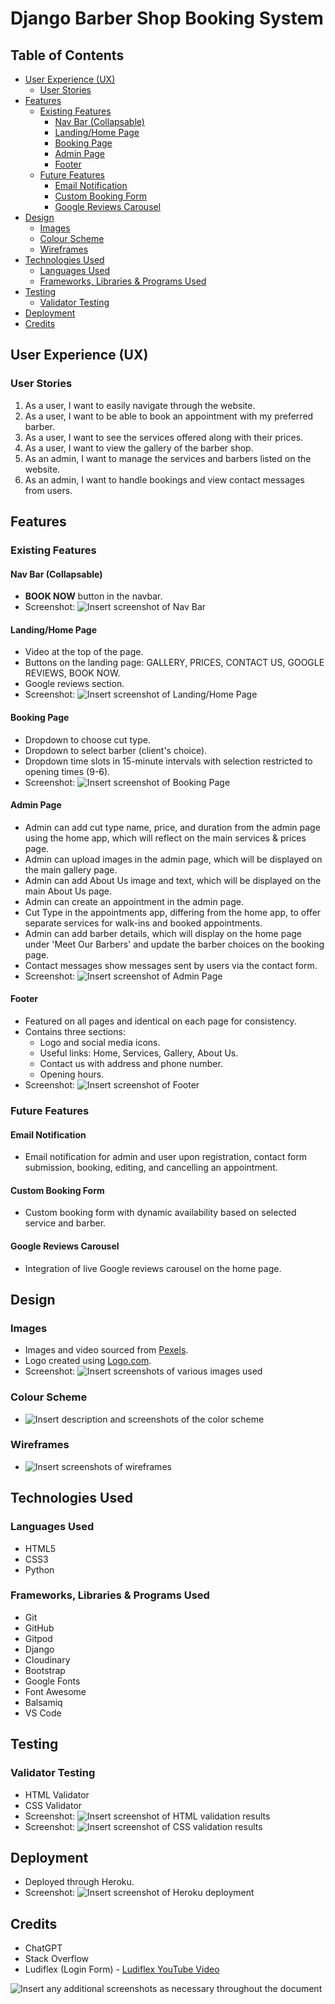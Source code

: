 # Django Barber Shop Booking System

## Table of Contents
- [User Experience (UX)](#user-experience-ux)
  - [User Stories](#user-stories)
- [Features](#features)
  - [Existing Features](#existing-features)
    - [Nav Bar (Collapsable)](#nav-bar-collapsable)
    - [Landing/Home Page](#landinghome-page)
    - [Booking Page](#booking-page)
    - [Admin Page](#admin-page)
    - [Footer](#footer)
  - [Future Features](#future-features)
    - [Email Notification](#email-notification)
    - [Custom Booking Form](#custom-booking-form)
    - [Google Reviews Carousel](#google-reviews-carousel)
- [Design](#design)
  - [Images](#images)
  - [Colour Scheme](#colour-scheme)
  - [Wireframes](#wireframes)
- [Technologies Used](#technologies-used)
  - [Languages Used](#languages-used)
  - [Frameworks, Libraries & Programs Used](#frameworks-libraries-programs-used)
- [Testing](#testing)
  - [Validator Testing](#validator-testing)
- [Deployment](#deployment)
- [Credits](#credits)

## User Experience (UX)

### User Stories
1. As a user, I want to easily navigate through the website.
2. As a user, I want to be able to book an appointment with my preferred barber.
3. As a user, I want to see the services offered along with their prices.
4. As a user, I want to view the gallery of the barber shop.
5. As an admin, I want to manage the services and barbers listed on the website.
6. As an admin, I want to handle bookings and view contact messages from users.

## Features

### Existing Features

#### Nav Bar (Collapsable)
- **BOOK NOW** button in the navbar.
- Screenshot: ![Insert screenshot of Nav Bar](path/to/screenshot)

#### Landing/Home Page
- Video at the top of the page.
- Buttons on the landing page: GALLERY, PRICES, CONTACT US, GOOGLE REVIEWS, BOOK NOW.
- Google reviews section.
- Screenshot: ![Insert screenshot of Landing/Home Page](path/to/screenshot)

#### Booking Page
- Dropdown to choose cut type.
- Dropdown to select barber (client's choice).
- Dropdown time slots in 15-minute intervals with selection restricted to opening times (9-6).
- Screenshot: ![Insert screenshot of Booking Page](path/to/screenshot)

#### Admin Page
- Admin can add cut type name, price, and duration from the admin page using the home app, which will reflect on the main services & prices page.
- Admin can upload images in the admin page, which will be displayed on the main gallery page.
- Admin can add About Us image and text, which will be displayed on the main About Us page.
- Admin can create an appointment in the admin page.
- Cut Type in the appointments app, differing from the home app, to offer separate services for walk-ins and booked appointments.
- Admin can add barber details, which will display on the home page under 'Meet Our Barbers' and update the barber choices on the booking page.
- Contact messages show messages sent by users via the contact form.
- Screenshot: ![Insert screenshot of Admin Page](path/to/screenshot)

#### Footer
- Featured on all pages and identical on each page for consistency.
- Contains three sections:
  - Logo and social media icons.
  - Useful links: Home, Services, Gallery, About Us.
  - Contact us with address and phone number.
  - Opening hours.
- Screenshot: ![Insert screenshot of Footer](path/to/screenshot)

### Future Features

#### Email Notification
- Email notification for admin and user upon registration, contact form submission, booking, editing, and cancelling an appointment.

#### Custom Booking Form
- Custom booking form with dynamic availability based on selected service and barber.

#### Google Reviews Carousel
- Integration of live Google reviews carousel on the home page.

## Design

### Images
- Images and video sourced from [Pexels](https://www.pexels.com/).
- Logo created using [Logo.com](https://www.logo.com/).
- Screenshot: ![Insert screenshots of various images used](path/to/screenshot)

### Colour Scheme
- ![Insert description and screenshots of the color scheme](path/to/screenshot)

### Wireframes
- ![Insert screenshots of wireframes](path/to/screenshot)

## Technologies Used

### Languages Used
- HTML5
- CSS3
- Python

### Frameworks, Libraries & Programs Used
- Git
- GitHub
- Gitpod
- Django
- Cloudinary
- Bootstrap
- Google Fonts
- Font Awesome
- Balsamiq
- VS Code

## Testing

### Validator Testing
- HTML Validator
- CSS Validator
- Screenshot: ![Insert screenshot of HTML validation results](path/to/screenshot)
- Screenshot: ![Insert screenshot of CSS validation results](path/to/screenshot)

## Deployment
- Deployed through Heroku.
- Screenshot: ![Insert screenshot of Heroku deployment](path/to/screenshot)

## Credits
- ChatGPT
- Stack Overflow
- Ludiflex (Login Form) - [Ludiflex YouTube Video](https://www.youtube.com/watch?v=KWIM5FuUJ8U&t=1s)

![Insert any additional screenshots as necessary throughout the document](path/to/screenshot)
